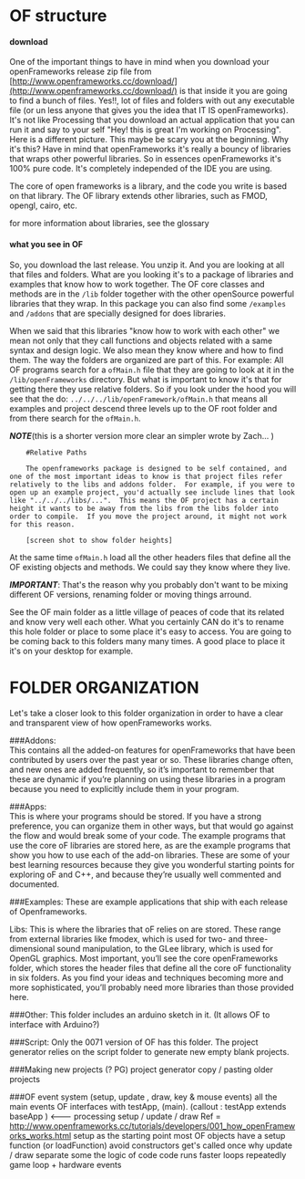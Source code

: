 

# OF structure

#### download

One of the important things to have in mind when you download your openFrameworks release zip file from [http://www.openframeworks.cc/download/](http://www.openframeworks.cc/download/) is that inside it you are going to find a bunch of files. Yes!!, lot of files and folders with out any executable file (or un less anyone that gives you the idea that IT IS openFrameworks). It's not like Processing that you download an actual application that you can run it and say to your self "Hey! this is great I'm working on Processing". 
Here is a different picture. This maybe be scary you at the beginning. Why it's this?
Have in mind that openFrameworks it's really a bouncy of libraries that wraps other powerful libraries. So in essences openFrameworks it's 100% pure code. It's completely independed of the IDE you are using.  

The core of open frameworks is a library, and the code you write is based on that library.  The OF library extends other libraries, such as FMOD, opengl, cairo, etc.  

for more information about libraries, see the glossary

#### what you see in OF

So, you download the last release. You unzip it. And you are looking at all that files and folders. What are you looking it's to a package of libraries and examples that know how to work together. The OF core classes and methods are in the ```/lib``` folder together with the other openSource powerful libraries that they wrap. In this package you can also find some ```/examples``` and ```/addons``` that are specially designed for does libraries. 

When we said that this libraries "know how to work with each other" we mean not only that they call functions and objects related with a same syntax and design logic. We also mean they know where and how to find them. The way the folders are organized are part of this. For example: All OF programs search for a ```ofMain.h``` file that they are going to look at it in the ```/lib/openFrameworks``` directory. But what is important to know it's that for getting there they use relative folders. So if you look under the hood you will see that the do: ```../../../lib/openFramework/ofMain.h``` that means all examples and project descend three levels up to the OF root folder and from there search for the ```ofMain.h```.


***NOTE***(this is a shorter version more clear an simpler wrote by Zach… )
```
	#Relative Paths

	The openframeworks package is designed to be self contained, and one of the most important ideas to know is that project files refer relatively to the libs and addons folder.  For example, if you were to open up an example project, you'd actually see include lines that look like "../../../libs/...".  This means the OF project has a certain height it wants to be away from the libs from the libs folder into order to compile.  If you move the project around, it might not work for this reason. 

	[screen shot to show folder heights]
```

At the same time ```ofMain.h``` load all the other headers files that define all the OF existing objects and methods. We could say they know where they live.

***IMPORTANT***: That's the reason why you probably don't want to be mixing different OF versions, renaming folder or moving things arround.
 
See the OF main folder as a little village of peaces of code that its related and know very well each other. What you certainly CAN do it's to rename this hole folder or place to some place it's easy to access. You are going to be coming back to this folders many many times.
A good place to place it it's on your desktop for example.


# FOLDER ORGANIZATION
Let's take a closer look to this folder organization in order to have a clear and transparent view of how openFrameworks works.

###Addons:  
This contains all the added-on features for openFrameworks that have been contributed
by users over the past year or so. These libraries change often, and new
ones are added frequently, so it’s important to remember that these are dynamic
if you’re planning on using these libraries in a program because you need to explicitly
include them in your program.

###Apps:  
This is where your programs should be stored. If you have a strong preference, you
can organize them in other ways, but that would go against the flow and would
break some of your code. The example programs that use the core oF libraries are
stored here, as are the example programs that show you how to use each of the
add-on libraries. These are some of your best learning resources because they give
you wonderful starting points for exploring oF and C++, and because they’re usually
well commented and documented.

###Examples: 
These are example applications that ship with each release of Openframeworks. 

Libs: This is where the libraries that oF relies on are stored. These range from external
libraries like fmodex, which is used for two- and three-dimensional sound manipulation,
to the GLee library, which is used for OpenGL graphics. Most important,
you’ll see the core openFrameworks  folder, which stores the header files that define
all the core oF functionality in six folders. As you find your ideas and techniques
becoming more and more sophisticated, you’ll probably need more libraries than
those provided here. 

###Other: 
This folder includes an arduino sketch in it. (It allows OF to interface with Arduino?)

###Script:
Only the 0071 version of OF has this folder. The project generator relies on the script folder to generate new empty blank projects.


###Making new projects (? PG)
project generator
copy / pasting older projects
 
###OF event system (setup, update , draw, key & mouse events) 
all the main events
OF interfaces with testApp, (main).
(callout : testApp extends baseApp ) <--- processing 
setup / update / draw Ref = http://www.openframeworks.cc/tutorials/developers/001_how_openFrameworks_works.html
setup as the starting point
most OF objects have a setup function (or loadFunction)
avoid constructors
get's called once
why update / draw 
separate some the logic of code
code runs faster
loops repeatedly
game loop + hardware events